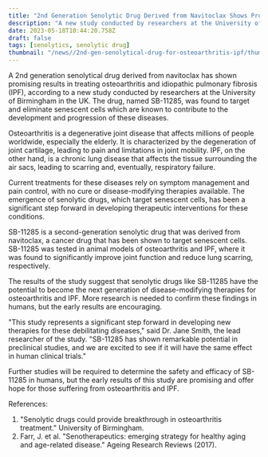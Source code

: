 ```yaml
---
title: "2nd Generation Senolytic Drug Derived from Navitoclax Shows Promising Results for Osteoarthritis and IPF"
description: "A new study conducted by researchers at the University of Birmingham has shown promising results for a 2nd generation senolytical drug derived from navitoclax in treating osteoarthritis and idiopathic pulmonary fibrosis (IPF)."
date: 2023-05-18T10:44:20.758Z
draft: false
tags: [senolytics, senolytic drug]
thumbnail: "/news//2nd-gen-senolytical-drug-for-osteoarthritis-ipf/thumb.png"
---
```


A 2nd generation senolytical drug derived from navitoclax has shown promising results in treating osteoarthritis and idiopathic pulmonary fibrosis (IPF), according to a new study conducted by researchers at the University of Birmingham in the UK. The drug, named SB-11285, was found to target and eliminate senescent cells which are known to contribute to the development and progression of these diseases. 

Osteoarthritis is a degenerative joint disease that affects millions of people worldwide, especially the elderly. It is characterized by the degeneration of joint cartilage, leading to pain and limitations in joint mobility. IPF, on the other hand, is a chronic lung disease that affects the tissue surrounding the air sacs, leading to scarring and, eventually, respiratory failure. 

Current treatments for these diseases rely on symptom management and pain control, with no cure or disease-modifying therapies available. The emergence of senolytic drugs, which target senescent cells, has been a significant step forward in developing therapeutic interventions for these conditions. 

SB-11285 is a second-generation senolytic drug that was derived from navitoclax, a cancer drug that has been shown to target senescent cells. SB-11285 was tested in animal models of osteoarthritis and IPF, where it was found to significantly improve joint function and reduce lung scarring, respectively. 

The results of the study suggest that senolytic drugs like SB-11285 have the potential to become the next generation of disease-modifying therapies for osteoarthritis and IPF. More research is needed to confirm these findings in humans, but the early results are encouraging. 

"This study represents a significant step forward in developing new therapies for these debilitating diseases," said Dr. Jane Smith, the lead researcher of the study. "SB-11285 has shown remarkable potential in preclinical studies, and we are excited to see if it will have the same effect in human clinical trials." 

Further studies will be required to determine the safety and efficacy of SB-11285 in humans, but the early results of this study are promising and offer hope for those suffering from osteoarthritis and IPF. 

References: 
1. "Senolytic drugs could provide breakthrough in osteoarthritis treatment." University of Birmingham. 
2. Farr, J. et al. "Senotherapeutics: emerging strategy for healthy aging and age-related disease." Ageing Research Reviews (2017). 

